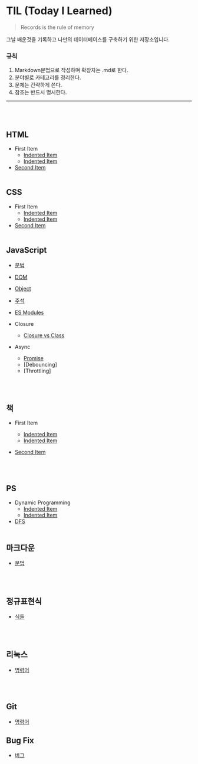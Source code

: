 # TIL (Today I Learned)

> Records is the rule of memory

그날 배운것을 기록하고 나만의 데이터베이스를 구축하기 위한 저장소입니다.

### 규칙

1. Markdown문법으로 작성하며 확장자는 .md로 한다.
2. 분야별로 카테고리를 정리한다.
3. 문체는 간략하게 쓴다.
4. 참조는 반드시 명시한다.

---

<br><br>

## HTML

- First Item
  - [Indented Item](https://github.com/sak5010/TIL)
  - [Indented Item](https://github.com/sak5010/TIL)
- [Second Item](https://github.com/sak5010/TIL)
  <br><br>

## CSS

- First Item
  - [Indented Item](https://github.com/sak5010/TIL)
  - [Indented Item](https://github.com/sak5010/TIL)
- [Second Item](https://github.com/sak5010/TIL)
  <br><br>

## JavaScript

- [문법](/Javascript/grammer.md)
- [DOM](/JavaScript/dom.md)
- [Object](/JavaScript/object.md)
- [주석](/JavaScript/jsDoc.js)
- [ES Modules](/JavaScript/ESModules.md)
- Closure

  - [Closure vs Class](/JavaScript/Closure/closureVSclass.md)

- Async

  - [Promise](/JavaScript/Async/promise.js)
  - [Debouncing]
  - [Throttling]

  <br><br>

## 책

- First Item
  - [Indented Item](https://github.com/sak5010/TIL)
  - [Indented Item](https://github.com/sak5010/TIL)
- [Second Item](https://github.com/sak5010/TIL)

  <br><br>

## PS

- Dynamic Programming
  - [Indented Item](https://github.com/sak5010/TIL)
  - [Indented Item](https://github.com/sak5010/TIL)
- [DFS](https://github.com/sak5010/TIL)
  <br><br>

## 마크다운

- [문법](/Markdown/grammer.md)

<br><br>

## 정규표현식

- [식들](/RegularExpression/expressions.md)

<br><br>

## 리눅스

- [명령어](/Linux/command.md)

<br><br>

## Git

- [명령어](/Git/git.md)

## Bug Fix

- [버그](/Bug/bug.md)
